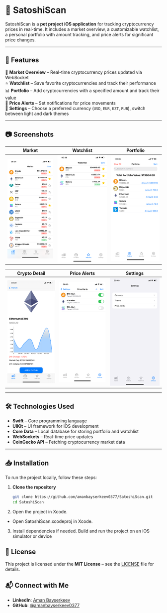 # 📱 SatoshiScan  

SatoshiScan is a **pet project iOS application** for tracking cryptocurrency prices in real-time. It includes a market overview, a customizable watchlist, a personal portfolio with amount tracking, and price alerts for significant price changes.

---

## 🚀 Features  

🔹 **Market Overview** – Real-time cryptocurrency prices updated via WebSocket  
⭐ **Watchlist** – Save favorite cryptocurrencies and track their performance  
📊 **Portfolio** – Add cryptocurrencies with a specified amount and track their value  
🔔 **Price Alerts** – Set notifications for price movements  
🎨 **Settings** – Choose a preferred currency (`USD`, `EUR`, `KZT`, `RUB`), switch between light and dark themes  

---

## 📷 Screenshots

| Market | Watchlist | Portfolio |
|--------|----------|-----------|
| ![Market](market.png) | ![Watchlist](watchlist.png) | ![Portfolio](portfolio.png) |

| Crypto Detail | Price Alerts | Settings |
|--------------|-------------|----------|
| ![Crypto Detail](crypto_detail.png) | ![Price Alerts](price_alerts.png) | ![Settings](settings.png) |


---

## 🛠 Technologies Used  

- **Swift** – Core programming language  
- **UIKit** – UI framework for iOS development  
- **Core Data** – Local database for storing portfolio and watchlist  
- **WebSockets** – Real-time price updates  
- **CoinGecko API** – Fetching cryptocurrency market data  

---

## 📥 Installation  

To run the project locally, follow these steps:

1. **Clone the repository**
   ```bash
   git clone https://github.com/amanbayserkeev0377/SatoshiScan.git
   cd SatoshiScan
2. Open the project in Xcode.
-  Open SatoshiScan.xcodeproj in Xcode.
3. Install dependencies if needed. Build and run the project on an iOS simulator or device

## 📜 License
This project is licensed under the **MIT License** – see the [LICENSE](LICENSE) file for details.

## 📬 Connect with Me

- **LinkedIn**: [Aman Bayserkeev](https://www.linkedin.com/in/amanbayserkeev/)
- **GitHub**: [@amanbayserkeev0377](https://github.com/amanbayserkeev0377)